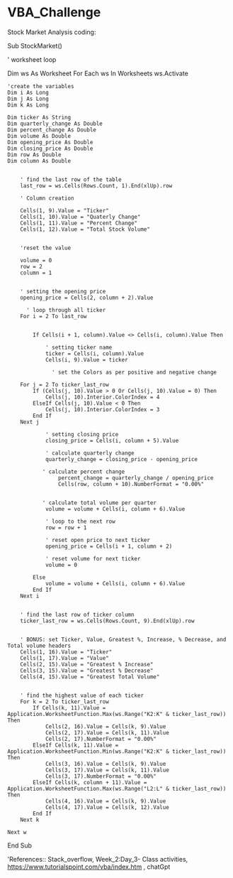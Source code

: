 # VBA_Challenge
Stock Market Analysis coding:

Sub StockMarket()

 ' worksheet loop
 
Dim ws As Worksheet
    For Each ws In Worksheets
    ws.Activate
    
    'create the variables
    Dim i As Long
    Dim j As Long
    Dim k As Long
    
    Dim ticker As String
    Dim quarterly_change As Double
    Dim percent_change As Double
    Dim volume As Double
    Dim opening_price As Double
    Dim closing_price As Double
    Dim row As Double
    Dim column As Double
    
    
        ' find the last row of the table
        last_row = ws.Cells(Rows.Count, 1).End(xlUp).row

        ' Column creation
        
        Cells(1, 9).Value = "Ticker"
        Cells(1, 10).Value = "Quaterly Change"
        Cells(1, 11).Value = "Percent Change"
        Cells(1, 12).Value = "Total Stock Volume"
      

        'reset the value
        
        volume = 0
        row = 2
        column = 1
       
             
        ' setting the opening price
        opening_price = Cells(2, column + 2).Value
        
          ' loop through all ticker
        For i = 2 To last_row
        
         
            If Cells(i + 1, column).Value <> Cells(i, column).Value Then
            
                ' setting ticker name
                ticker = Cells(i, column).Value
                Cells(i, 9).Value = ticker
                
                  ' set the Colors as per positive and negative change
                  
        For j = 2 To ticker_last_row
            If (Cells(j, 10).Value > 0 Or Cells(j, 10).Value = 0) Then
                Cells(j, 10).Interior.ColorIndex = 4
            ElseIf Cells(j, 10).Value < 0 Then
                Cells(j, 10).Interior.ColorIndex = 3
            End If
        Next j
        
                ' setting closing price
                closing_price = Cells(i, column + 5).Value
                
                ' calculate quarterly change
                quarterly_change = closing_price - opening_price
                
               ' calculate percent change
                    percent_change = quarterly_change / opening_price
                    Cells(row, column + 10).NumberFormat = "0.00%"
               
               
               ' calculate total volume per quarter
                volume = volume + Cells(i, column + 6).Value
                
                ' loop to the next row
                row = row + 1
                
                ' reset open price to next ticker
                opening_price = Cells(i + 1, column + 2)
                
                ' reset volume for next ticker
                volume = 0
                
            Else
                volume = volume + Cells(i, column + 6).Value
            End If
        Next i
        
        
        ' find the last row of ticker column
        ticker_last_row = ws.Cells(Rows.Count, 9).End(xlUp).row
        
      
        ' BONUS: set Ticker, Value, Greatest %, Increase, % Decrease, and Total volume headers
        Cells(1, 16).Value = "Ticker"
        Cells(1, 17).Value = "Value"
        Cells(2, 15).Value = "Greatest % Increase"
        Cells(3, 15).Value = "Greatest % Decrease"
        Cells(4, 15).Value = "Greatest Total Volume"
        
        
        ' find the highest value of each ticker
        For k = 2 To ticker_last_row
            If Cells(k, 11).Value = Application.WorksheetFunction.Max(ws.Range("K2:K" & ticker_last_row)) Then
                Cells(2, 16).Value = Cells(k, 9).Value
                Cells(2, 17).Value = Cells(k, 11).Value
                Cells(2, 17).NumberFormat = "0.00%"
            ElseIf Cells(k, 11).Value = Application.WorksheetFunction.Min(ws.Range("K2:K" & ticker_last_row)) Then
                Cells(3, 16).Value = Cells(k, 9).Value
                Cells(3, 17).Value = Cells(k, 11).Value
                Cells(3, 17).NumberFormat = "0.00%"
            ElseIf Cells(k, column + 11).Value = Application.WorksheetFunction.Max(ws.Range("L2:L" & ticker_last_row)) Then
                Cells(4, 16).Value = Cells(k, 9).Value
                Cells(4, 17).Value = Cells(k, 12).Value
            End If
        Next k
        
    Next w
End Sub


'References:: Stack_overflow, 
Week_2:Day_3- Class activities, 
https://www.tutorialspoint.com/vba/index.htm , 
chatGpt

